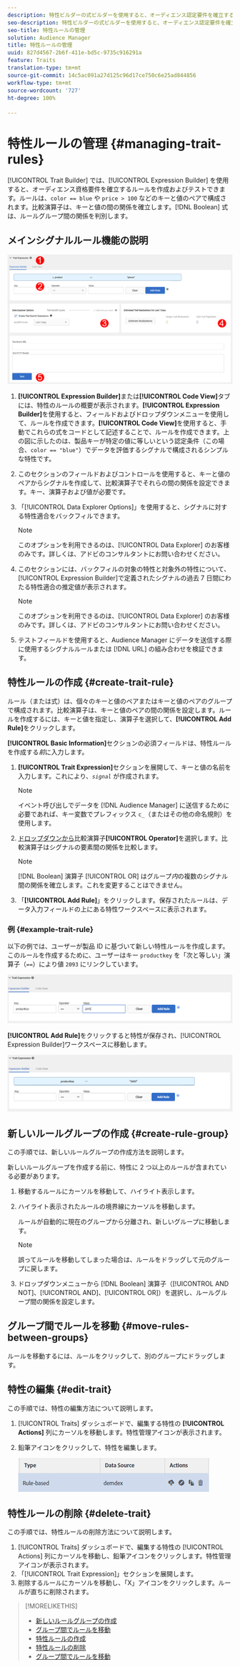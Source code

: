 ```yaml
---
description: 特性ビルダーの式ビルダーを使用すると、オーディエンス認定要件を確立するルールを作成およびテストできます。ルールは、「color == blue」または「price &gt; 100」などのキー値ペアで構成されます。比較演算子は、キーと値の間の関係を確立します。ブール式は、ルールグループ間の関係を判別します。
seo-description: 特性ビルダーの式ビルダーを使用すると、オーディエンス認定要件を確立するルールを作成およびテストできます。ルールは、「color == blue」または「price &gt; 100」などのキー値ペアで構成されます。比較演算子は、キーと値の間の関係を確立します。ブール式は、ルールグループ間の関係を判別します。
seo-title: 特性ルールの管理
solution: Audience Manager
title: 特性ルールの管理
uuid: 827d4567-2b6f-411e-bd5c-9735c916291a
feature: Traits
translation-type: tm+mt
source-git-commit: 14c5ac091a27d125c96d17ce750c6e25ad844856
workflow-type: tm+mt
source-wordcount: '727'
ht-degree: 100%

---
```



# 特性ルールの管理 {#managing-trait-rules}

[!UICONTROL Trait Builder] では、[!UICONTROL Expression Builder] を使用すると、オーディエンス資格要件を確立するルールを作成およびテストできます。ルールは、`color == blue` や `price > 100` などのキーと値のペアで構成されます。比較演算子は、キーと値の間の関係を確立します。[!DNL Boolean] 式は、ルールグループ間の関係を判別します。

<!-- c_tb_rules.xml -->

## メインシグナルルール機能の説明

![](assets/manage-trait-rules.png)

1. **[!UICONTROL Expression Builder]**&#x200B;または&#x200B;**[!UICONTROL Code View]**&#x200B;タブには、特性のルールの概要が表示されます。**[!UICONTROL Expression Builder]**&#x200B;を使用すると、フィールドおよびドロップダウンメニューを使用して、ルールを作成できます。**[!UICONTROL Code View]**&#x200B;を使用すると、手動でこれらの式をコードとして記述することで、ルールを作成できます。上の図に示したのは、製品キーが特定の値に等しいという認定条件（この場合、`color == "blue"`）でデータを評価するシグナルで構成されるシンプルな特性です。

1. このセクションのフィールドおよびコントロールを使用すると、キーと値のペアからシグナルを作成して、比較演算子でそれらの間の関係を設定できます。キー、演算子および値が必要です。
1. 「[!UICONTROL Data Explorer Options]」を使用すると、シグナルに対する特性適合をバックフィルできます。

   >[!NOTE]
   >
   >このオプションを利用できるのは、[!UICONTROL Data Explorer] のお客様のみです。詳しくは、アドビのコンサルタントにお問い合わせください。

1. このセクションには、バックフィルの対象の特性と対象外の特性について、[!UICONTROL Expression Builder]で定義されたシグナルの過去 7 日間にわたる特性適合の推定値が表示されます。

   >[!NOTE]
   >
   >このオプションを利用できるのは、[!UICONTROL Data Explorer] のお客様のみです。詳しくは、アドビのコンサルタントにお問い合わせください。

1. テストフィールドを使用すると、Audience Manager にデータを送信する際に使用するシグナルルールまたは [!DNL URL] の組み合わせを検証できます。

## 特性ルールの作成 {#create-trait-rule}

ルール（または式）は、個々のキーと値のペアまたはキーと値のペアのグループで構成されます。比較演算子は、キーと値のペアの間の関係を設定します。ルールを作成するには、キーと値を指定し、演算子を選択して、**[!UICONTROL Add Rule]**&#x200B;をクリックします。

<!-- t_tb_create_rules.xml -->

**[!UICONTROL Basic Information]**&#x200B;セクションの必須フィールドは、特性ルールを作成する&#x200B;*前*&#x200B;に入力します。

1. **[!UICONTROL Trait Expression]**&#x200B;セクションを展開して、キーと値の名前を入力します。これにより、*`signal`* が作成されます。

   >[!NOTE]
   >
   >イベント呼び出しでデータを [!DNL Audience Manager] に送信するために必要であれば、キー変数でプレフィックス `c_`（またはその他の命名規則）を使用します。

1. [ドロップダウンから](../../features/traits/trait-comparison-operators.md)比較演算子&#x200B;**[!UICONTROL Operator]**&#x200B;を選択します。比較演算子はシグナルの要素間の関係を比較します。

   >[!NOTE]
   >
   >[!DNL Boolean] 演算子 [!UICONTROL OR] はグループ&#x200B;*内*&#x200B;の複数のシグナル間の関係を確立します。これを変更することはできません。

1. 「**[!UICONTROL Add Rule]**」をクリックします。保存されたルールは、データ入力フィールドの上にある特性ワークスペースに表示されます。

### 例 {#example-trait-rule}

以下の例では、ユーザーが製品 ID に基づいて新しい特性ルールを作成します。このルールを作成するために、ユーザーはキー `productkey` を「次と等しい」演算子（`==`）により値 `2093` にリンクしています。


![](assets/tb_sample_rule1.png)

**[!UICONTROL Add Rule]**&#x200B;をクリックすると特性が保存され、[!UICONTROL Expression Builder]ワークスペースに移動します。

![](assets/tb_sample_rule2.png)

## 新しいルールグループの作成 {#create-rule-group}

この手順では、新しいルールグループの作成方法を説明します。

<!-- t_tb_new_rule_group.xml -->

新しいルールグループを作成する前に、特性に 2 つ以上のルールが含まれている必要があります。

1. 移動するルールにカーソルを移動して、ハイライト表示します。
1. ハイライト表示されたルールの境界線にカーソルを移動します。

   ルールが自動的に現在のグループから分離され、新しいグループに移動します。

   >[!NOTE]
   >
   >誤ってルールを移動してしまった場合は、ルールをドラッグして元のグループに戻します。

1. ドロップダウンメニューから [!DNL Boolean] 演算子（[!UICONTROL AND NOT]、[!UICONTROL AND]、[!UICONTROL OR]）を選択し、ルールグループ間の関係を設定します。

## グループ間でルールを移動 {#move-rules-between-groups}

ルールを移動するには、ルールをクリックして、別のグループにドラッグします。

## 特性の編集 {#edit-trait}

この手順では、特性の編集方法について説明します。

<!-- t_tb_edit.xml -->

1. [!UICONTROL Traits] ダッシュボードで、編集する特性の **[!UICONTROL Actions]** 列にカーソルを移動します。特性管理アイコンが表示されます。
1. 鉛筆アイコンをクリックして、特性を編集します。

   ![](assets/tb_edit_trait.png)

## 特性ルールの削除 {#delete-trait}

この手順では、特性ルールの削除方法について説明します。

<!-- t_tb_delete_rule.xml -->

1. [!UICONTROL Traits] ダッシュボードで、編集する特性の [!UICONTROL Actions] 列にカーソルを移動し、鉛筆アイコンをクリックします。特性管理アイコンが表示されます。
1. 「[!UICONTROL Trait Expression]」セクションを展開します。
1. 削除するルールにカーソルを移動し、「X」アイコンをクリックします。ルールが直ちに削除されます。

>[!MORELIKETHIS]
>
>* [新しいルールグループの作成](../../features/traits/manage-trait-rules.md#create-rule-group)
>* [グループ間でルールを移動](../../features/traits/manage-trait-rules.md#move-rules-between-groups)
>* [特性ルールの作成](../../features/traits/manage-trait-rules.md#create-trait-rule)
>* [特性ルールの削除](../../features/traits/manage-trait-rules.md#delete-trait)
>* [グループ間でルールを移動](../../features/traits/manage-trait-rules.md#move-rules-between-groups)

